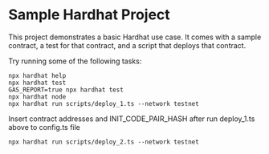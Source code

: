 # Sample Hardhat Project

This project demonstrates a basic Hardhat use case. It comes with a sample contract, a test for that contract, and a script that deploys that contract.

Try running some of the following tasks:

```shell
npx hardhat help
npx hardhat test
GAS_REPORT=true npx hardhat test
npx hardhat node
npx hardhat run scripts/deploy_1.ts --network testnet
```
Insert contract addresses and INIT_CODE_PAIR_HASH after run deploy_1.ts above to config.ts file

```shell
npx hardhat run scripts/deploy_2.ts --network testnet
```
